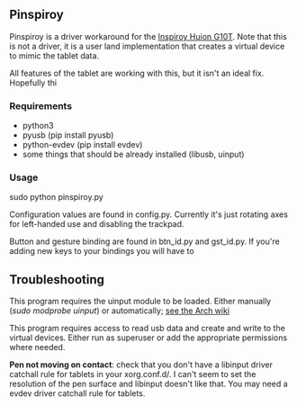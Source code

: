 ## Pinspiroy

Pinspiroy is a driver workaround for the [Inspiroy Huion G10T](https://www.huiontablet.com/g10t.html). Note that this is not a driver, it is a user land implementation that creates a virtual device to mimic the tablet data.

All features of the tablet are working with this, but it isn't an ideal fix. Hopefully thi


### Requirements
- python3
- pyusb (pip install pyusb)
- python-evdev (pip install evdev)
- some things that should be already installed (libusb, uinput) 

### Usage
sudo python pinspiroy.py

Configuration values are found in config.py. Currently it's just rotating axes for left-handed use and disabling the trackpad.

Button and gesture binding are found in btn_id.py and gst_id.py. If you're adding new keys to your bindings you will have to 

## Troubleshooting
This program requires the uinput module to be loaded. Either manually (_sudo modprobe uinput_)
or automatically; [see the Arch wiki](https://wiki.archlinux.org/index.php/Kernel_modules)

This program requires access to read usb data and create and write to the virtual devices. Either run as superuser or add the appropriate permissions where needed.

**Pen not moving on contact**: check that you don't have a libinput driver catchall rule for tablets in your xorg.conf.d/. I can't seem to set the resolution of the pen surface and libinput doesn't like that. You may need a evdev driver catchall rule for tablets.


